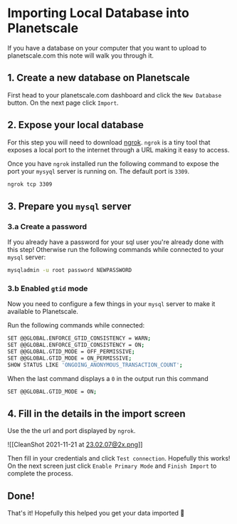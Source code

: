 # Importing Local Database into Planetscale

If you have a database on your computer that you want to upload to planetscale.com this note will walk you through it.

## 1. Create a new database on Planetscale

First head to your planetscale.com dashboard and click the `New Database` button.
On the next page click `Import`.

## 2. Expose your local database

For this step you will need to download [ngrok](https://ngrok.com).
`ngrok` is a tiny tool that exposes a local port to the internet through a URL making it easy to access.

Once you have `ngrok` installed run the following command to expose the port your `mysyql` server is running on. The default port is `3309`.

```sh
ngrok tcp 3309
```

## 3. Prepare you `mysql` server

### 3.a Create a password

If you already have a password for your sql user you're already done with this step! Otherwise run the following commands while connected to your `mysql` server:

```sh
mysqladmin -u root password NEWPASSWORD
```

### 3.b Enabled `gtid` mode

Now you need to configure a few things in your `mysql` server to make it available to Planetscale.

Run the following commands while connected:

```sh
SET @@GLOBAL.ENFORCE_GTID_CONSISTENCY = WARN;
SET @@GLOBAL.ENFORCE_GTID_CONSISTENCY = ON;
SET @@GLOBAL.GTID_MODE = OFF_PERMISSIVE;
SET @@GLOBAL.GTID_MODE = ON_PERMISSIVE;
SHOW STATUS LIKE 'ONGOING_ANONYMOUS_TRANSACTION_COUNT';
```

When the last command displays a `0` in the output run this command

```sh
SET @@GLOBAL.GTID_MODE = ON;
```

## 4. Fill in the details in the import screen

Use the the url and port displayed by `ngrok`.

![[CleanShot 2021-11-21 at 23.02.07@2x.png]]

Then fill in your credentials and click `Test connection`. Hopefully this works!
On the next screen just click `Enable Primary Mode` and `Finish Import` to complete the process.

## Done!

That's it! Hopefully this helped you get your data imported 🎉
